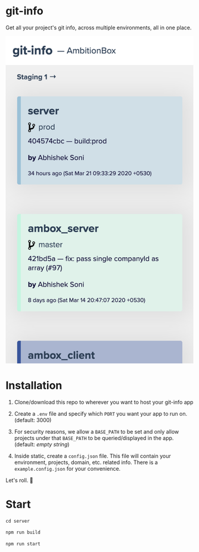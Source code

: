 # git-info

Get all your project's git info, across multiple environments, all in one place.

![git-info demo image](./assets/git-info.png)

# Installation

1. Clone/download this repo to wherever you want to host your git-info app

2. Create a `.env` file and specify which `PORT` you want your app to run on. (default: 3000)

3. For security reasons, we allow a `BASE_PATH` to be set and only allow projects under that `BASE_PATH` to be queried/displayed in the app. (default: _empty string_)

4. Inside static, create a `config.json` file. This file will contain your environment, projects, domain, etc. related info. There is a `example.config.json` for your convenience.

Let's roll. :tada:

# Start

```
cd server
```

```bash
npm run build
```

```bash
npm run start
```
